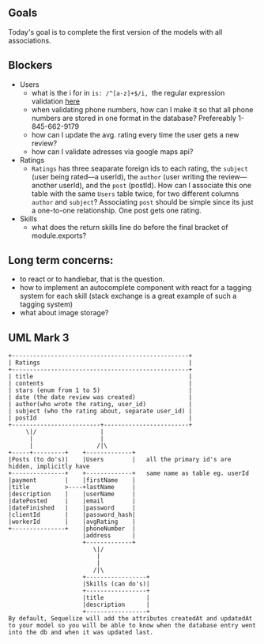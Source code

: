 ## Goals

Today's goal is to complete the first version of the models with all associations.



## Blockers

- Users
  - what is the i for in `is: /^[a-z]+$/i, `the regular expression validation [here](http://docs.sequelizejs.com/manual/tutorial/models-definition.html#validations)
  - when validating phone numbers, how can I make it so that all phone numbers are stored in one format in the database? Prefereably 1-845-662-9179
  - how can I update the avg. rating every time the user gets a new review?
  - how can I validate adresses via google maps api?
- Ratings
  - `Ratings` has three seaparate foreign ids to each rating, the `subject` (user being rated—a userId), the `author` (user writing the review—another userId), and the `post` (postId). How can I associate this one table with the same `Users` table twice, for two different columns `author` and `subject`? Associating `post` should be simple since its just a one-to-one relationship. One post gets one rating.
- Skills
  - what does the return skills line do before the final bracket of module.exports?

## Long term concerns:

- to react or to handlebar, that is the question.
- how to implement an autocomplete component with react for a tagging system for each skill (stack exchange is a great example of such a tagging system)
- what about image storage?



## UML Mark 3

```
+--------------------------------------------------+
| Ratings                                          |
+--------------------------------------------------+
| title                                            |
| contents                                         |
| stars (enum from 1 to 5)                         |
| date (the date review was created)               |
| author(who wrote the rating, user_id)            |
| subject (who the rating about, separate user_id) |
| postId                                           |
+-------------------------+------------------------+
     \|/                  |
      |                   |
      |                  /|\
+-----+---------+    +-------------+
|Posts (to do's)|    |Users        |   all the primary id's are hidden, implicitly have 
+---------------+    +-------------+   same name as table eg. userId
|payment        |    |firstName    |
|title          >----+lastName     |
|description    |    |userName     |
|datePosted     |    |email        |
|dateFinished   |    |password     |
|clientId       |    |password_hash|
|workerId       |    |avgRating    |
+---------------+    |phoneNumber  |
                     |address      |
                     +-------------+
                        \|/
                         |
                         |
                        /|\
                     +-----------------+
                     |Skills (can do's)|
                     +-----------------+
                     |title            |
                     |description      |
                     +-----------------+
By default, Sequelize will add the attributes createdAt and updatedAt to your model so you will be able to know when the database entry went into the db and when it was updated last.
```